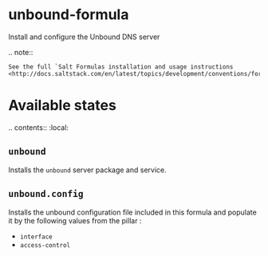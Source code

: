 # unbound-formula
Install and configure the Unbound DNS server

.. note::

    See the full `Salt Formulas installation and usage instructions
    <http://docs.saltstack.com/en/latest/topics/development/conventions/formulas.html>`_.

Available states
================

.. contents::
    :local:

``unbound``
-----------

Installs the ``unbound`` server package and service.

``unbound.config``
-----------------

Installs the unbound configuration file included in this formula
and populate it by the following values from the pillar :
- `interface`
- `access-control`
